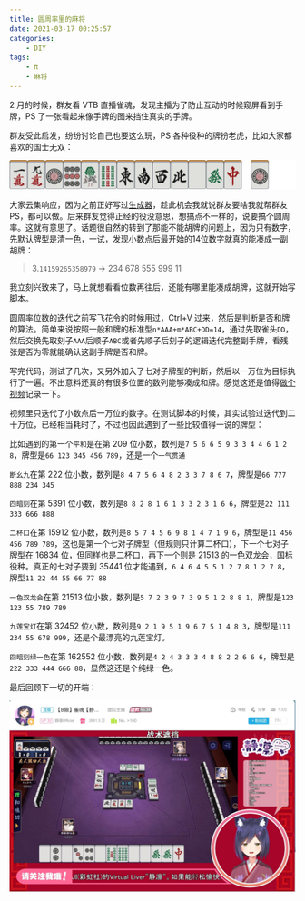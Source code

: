 ```yaml
---
title: 圆周率里的麻将
date: 2021-03-17 00:25:57
categories:
    - DIY
tags:
    - π
    - 麻将
---
```


2 月的时候，群友看 VTB 直播雀魂，发现主播为了防止互动的时候窥屏看到手牌，PS 了一张看起来像手牌的图来挡住真实的手牌。

群友受此启发，纷纷讨论自己也要这么玩，PS 各种役种的牌扮老虎，比如大家都喜欢的国士无双：

![国士无双](/pic/2021-03-17-mahjong-in-pai/19m19p19s1234567z_1p.png)

大家云集响应，因为之前正好写过[生成器](https://github.com/Neutralization/majsoul-generator)，趁此机会我就说群友要啥我就帮群友 PS，都可以做。后来群友觉得正经的役没意思，想搞点不一样的，说要搞个圆周率。这就有意思了。话题很自然的转到了那能不能胡牌的问题上，因为只有数字，先默认牌型是清一色，一试，发现小数点后最开始的14位数字就真的能凑成一副胡牌：

> 3.`14159265358979` -> 234 678 555 999 11
<!-- more -->
我立刻兴致来了，马上就想看看位数再往后，还能有哪里能凑成胡牌，这就开始写脚本。

圆周率位数的迭代之前写飞花令的时候用过，Ctrl+V 过来，然后是判断是否和牌的算法。简单来说按照一般和牌的标准型`n*AAA+m*ABC+DD=14`，通过先取雀头`DD`，然后交换先取刻子`AAA`后顺子`ABC`或者先顺子后刻子的逻辑迭代完整副手牌，看残张是否为零就能确认这副手牌是否和牌。

写完代码，测试了几次，又另外加入了七对子牌型的判断，然后以一万位为目标执行了一遍。不出意料还真的有很多位置的数列能够凑成和牌。感觉这还是值得[做个视频](https://www.bilibili.com/video/BV1pU4y1a7W8)记录一下。

视频里只迭代了小数点后一万位的数字。在测试脚本的时候，其实试验过迭代到二十万位，已经相当耗时了，不过也因此遇到了一些比较值得一说的牌型：

比如遇到的第一个`平和`是在第 209 位小数，数列是`7 5 6 6 5 9 3 3 4 4 6 1 2 8`，牌型是`66 123 345 456 789`，还是一个`一气贯通`

`断幺九`在第 222 位小数，数列是`8 4 7 5 6 4 8 2 3 3 7 8 6 7`，牌型是`66 777 888 234 345`

`四暗刻`在第 5391 位小数，数列是`8 8 2 8 1 6 1 3 3 2 3 1 6 6`，牌型是`22 111 333 666 888`

`二杯口`在第 15912 位小数，数列是`8 5 7 4 5 6 9 8 1 4 7 1 9 6`，牌型是`11 456 456 789 789`，这也是第一个七对子牌型（但规则只计算二杯口），下一个七对子牌型在 16834 位，但同样也是二杯口，再下一个则是 21513 的一色双龙会，国标役种。真正的七对子要到 35441 位才能遇到，`6 4 6 4 5 5 1 2 7 8 1 2 7 8`，牌型`11 22 44 55 66 77 88`

`一色双龙会`在第 21513 位小数，数列是`5 7 2 3 9 7 3 9 5 1 2 8 8 1`，牌型是`123 123 55 789 789`

`九莲宝灯`在第 32452 位小数，数列是`9 2 1 9 5 1 9 6 7 5 1 4 8 3`，牌型是`111 234 55 678 999`，还是个最漂亮的九莲宝灯。

`四暗刻绿一色`在第 162552 位小数，数列是`4 2 4 3 3 3 4 8 8 2 2 6 6 6`，牌型是`222 333 444 666 88`，显然这还是个纯绿一色。

最后回顾下一切的开端：

![开端](/pic/2021-03-17-mahjong-in-pai/screenshot.jpg)
